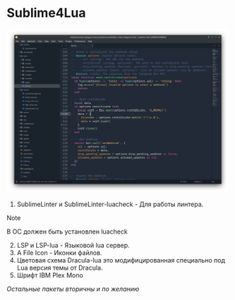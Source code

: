 # Sublime4Lua
![Screenshot](https://github.com/uriid1/Sublime4Lua/blob/main/Screenshots/1.png)

1. SublimeLinter и SublimeLinter-luacheck - Для работы линтера.
> [!NOTE]
> В ОС должен быть установлен luacheck
2. LSP и LSP-lua - Языковой lua сервер.
3. A File Icon - Иконки файлов.
4. Цветовая схема Dracula-lua это модифицированная специально под Lua версия темы от Dracula.
5. Шрифт IBM Plex Mono

*Остальные пакеты вторичны и по желанию*

